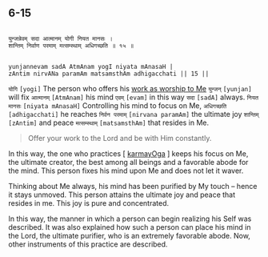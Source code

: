 ## 6-15


```shloka-sa

युन्जन्नेवम् सदा आत्मानम् योगी नियत मानसः ।
शान्तिम् निर्वाण परमाम् मत्सम्स्थाम् अधिगच्छति ॥ १५ ॥

```
```shloka-sa-hk

yunjannevam sadA AtmAnam yogI niyata mAnasaH |
zAntim nirvANa paramAm matsamsthAm adhigacchati || 15 ||

```
`योगि` `[yogi]` The person who offers his 
[work as worship to Me](karmayoga) `युन्जन्` `[yunjan]` will fix `आत्मानम्` `[AtmAnam]` his mind `एवम्` `[evam]` in this way `सदा` `[sadA]` always. `नियत मानसः` `[niyata mAnasaH]` Controlling his mind to focus on Me, `अधिगच्छति` `[adhigacchati]` he reaches `निर्वन परमाम्` `[nirvana paramAm]` the ultimate joy `शान्तिम्` `[zAntim]` and peace `मत्सम्स्थाम्` `[matsamsthAm]` that resides in Me.


<a name='applnote_106'></a>
> Offer your work to the Lord and be with Him constantly.



In this way, the one who practices [
[karmayOga](karmayOga_a_defn)
] keeps his focus on Me, the ultimate creator, the best among all beings and a favorable abode for the mind. This person fixes his mind upon Me and does not let it waver. 

Thinking about Me always, his mind has been purified by My touch – hence it stays unmoved. This person attains the ultimate joy and peace that resides in me. This joy is pure and concentrated.

In this way, the manner in which a person can begin realizing his Self was described. It was also explained how such a person can place his mind in the Lord, the ultimate purifier, who is an extremely favorable abode. Now, other instruments of this practice are described.


